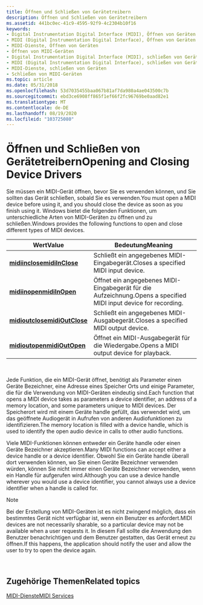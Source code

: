 ```yaml
---
title: Öffnen und Schließen von Gerätetreibern
description: Öffnen und Schließen von Gerätetreibern
ms.assetid: 441bc0ec-41c9-4595-92f9-4c2304b10f16
keywords:
- Digital Instrumentation Digital Interface (MIDI), Öffnen von Geräten
- MIDI (Digital Instrumentation Digital Interface), Öffnen von Geräten
- MIDI-Dienste, Öffnen von Geräten
- Öffnen von MIDI-Geräten
- Digital Instrumentation Digital Interface (MIDI), schließen von Geräten
- MIDI (Digital Instrumentation Digital Interface), schließen von Geräten
- MIDI-Dienste, schließen von Geräten
- Schließen von MIDI-Geräten
ms.topic: article
ms.date: 05/31/2018
ms.openlocfilehash: 53d7035455baa067b81af7da980a4ae043500c7b
ms.sourcegitcommit: ebd3ce6908ff865f1ef66f2fc96769be0aad82e1
ms.translationtype: MT
ms.contentlocale: de-DE
ms.lasthandoff: 08/19/2020
ms.locfileid: "103725080"
---
```

# <a name="opening-and-closing-device-drivers"></a><span data-ttu-id="4be95-111">Öffnen und Schließen von Gerätetreibern</span><span class="sxs-lookup"><span data-stu-id="4be95-111">Opening and Closing Device Drivers</span></span>

<span data-ttu-id="4be95-112">Sie müssen ein MIDI-Gerät öffnen, bevor Sie es verwenden können, und Sie sollten das Gerät schließen, sobald Sie es verwenden.</span><span class="sxs-lookup"><span data-stu-id="4be95-112">You must open a MIDI device before using it, and you should close the device as soon as you finish using it.</span></span> <span data-ttu-id="4be95-113">Windows bietet die folgenden Funktionen, um unterschiedliche Arten von MIDI-Geräten zu öffnen und zu schließen.</span><span class="sxs-lookup"><span data-stu-id="4be95-113">Windows provides the following functions to open and close different types of MIDI devices.</span></span>



| <span data-ttu-id="4be95-114">Wert</span><span class="sxs-lookup"><span data-stu-id="4be95-114">Value</span></span>                                | <span data-ttu-id="4be95-115">Bedeutung</span><span class="sxs-lookup"><span data-stu-id="4be95-115">Meaning</span></span>                                            |
|--------------------------------------|----------------------------------------------------|
| [<span data-ttu-id="4be95-116">**midiinclose**</span><span class="sxs-lookup"><span data-stu-id="4be95-116">**midiInClose**</span></span>](/windows/win32/api/mmeapi/nf-mmeapi-midiinclose)   | <span data-ttu-id="4be95-117">Schließt ein angegebenes MIDI-Eingabegerät.</span><span class="sxs-lookup"><span data-stu-id="4be95-117">Closes a specified MIDI input device.</span></span>              |
| [<span data-ttu-id="4be95-118">**midiinopen**</span><span class="sxs-lookup"><span data-stu-id="4be95-118">**midiInOpen**</span></span>](/windows/win32/api/mmeapi/nf-mmeapi-midiinopen)     | <span data-ttu-id="4be95-119">Öffnet ein angegebenes MIDI-Eingabegerät für die Aufzeichnung.</span><span class="sxs-lookup"><span data-stu-id="4be95-119">Opens a specified MIDI input device for recording.</span></span> |
| [<span data-ttu-id="4be95-120">**midioutclose**</span><span class="sxs-lookup"><span data-stu-id="4be95-120">**midiOutClose**</span></span>](/windows/win32/api/mmeapi/nf-mmeapi-midioutclose) | <span data-ttu-id="4be95-121">Schließt ein angegebenes MIDI-Ausgabegerät.</span><span class="sxs-lookup"><span data-stu-id="4be95-121">Closes a specified MIDI output device.</span></span>             |
| [<span data-ttu-id="4be95-122">**midioutopen**</span><span class="sxs-lookup"><span data-stu-id="4be95-122">**midiOutOpen**</span></span>](/windows/win32/api/mmeapi/nf-mmeapi-midioutopen)   | <span data-ttu-id="4be95-123">Öffnet ein MIDI-Ausgabegerät für die Wiedergabe.</span><span class="sxs-lookup"><span data-stu-id="4be95-123">Opens a MIDI output device for playback.</span></span>           |



 

<span data-ttu-id="4be95-124">Jede Funktion, die ein MIDI-Gerät öffnet, benötigt als Parameter einen Geräte Bezeichner, eine Adresse eines Speicher Orts und einige Parameter, die für die Verwendung von MIDI-Geräten eindeutig sind.</span><span class="sxs-lookup"><span data-stu-id="4be95-124">Each function that opens a MIDI device takes as parameters a device identifier, an address of a memory location, and some parameters unique to MIDI devices.</span></span> <span data-ttu-id="4be95-125">Der Speicherort wird mit einem Geräte handle gefüllt, das verwendet wird, um das geöffnete Audiogerät in Aufrufen von anderen Audiofunktionen zu identifizieren.</span><span class="sxs-lookup"><span data-stu-id="4be95-125">The memory location is filled with a device handle, which is used to identify the open audio device in calls to other audio functions.</span></span>

<span data-ttu-id="4be95-126">Viele MIDI-Funktionen können entweder ein Geräte handle oder einen Geräte Bezeichner akzeptieren.</span><span class="sxs-lookup"><span data-stu-id="4be95-126">Many MIDI functions can accept either a device handle or a device identifier.</span></span> <span data-ttu-id="4be95-127">Obwohl Sie ein Geräte handle überall dort verwenden können, wo Sie einen Geräte Bezeichner verwenden würden, können Sie nicht immer einen Geräte Bezeichner verwenden, wenn ein Handle für aufgerufen wird.</span><span class="sxs-lookup"><span data-stu-id="4be95-127">Although you can use a device handle wherever you would use a device identifier, you cannot always use a device identifier when a handle is called for.</span></span>

> [!Note]  
> <span data-ttu-id="4be95-128">Bei der Erstellung von MIDI-Geräten ist es nicht zwingend möglich, dass ein bestimmtes Gerät nicht verfügbar ist, wenn ein Benutzer es anfordert.</span><span class="sxs-lookup"><span data-stu-id="4be95-128">MIDI devices are not necessarily sharable, so a particular device may not be available when a user requests it.</span></span> <span data-ttu-id="4be95-129">In diesem Fall sollte die Anwendung den Benutzer benachrichtigen und dem Benutzer gestatten, das Gerät erneut zu öffnen.</span><span class="sxs-lookup"><span data-stu-id="4be95-129">If this happens, the application should notify the user and allow the user to try to open the device again.</span></span>

 

## <a name="related-topics"></a><span data-ttu-id="4be95-130">Zugehörige Themen</span><span class="sxs-lookup"><span data-stu-id="4be95-130">Related topics</span></span>

<dl> <dt>

[<span data-ttu-id="4be95-131">MIDI-Dienste</span><span class="sxs-lookup"><span data-stu-id="4be95-131">MIDI Services</span></span>](midi-services.md)
</dt> </dl>

 

 